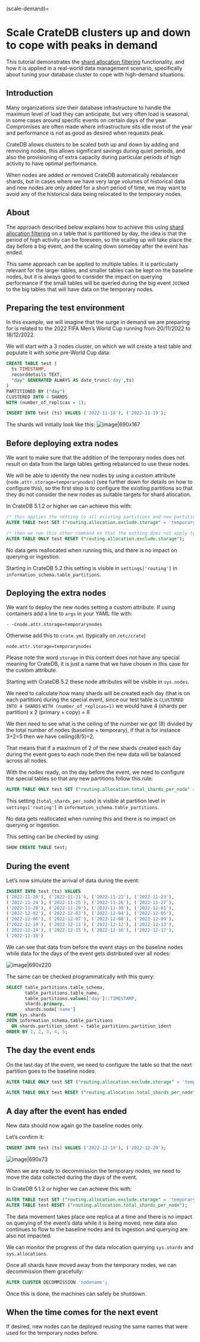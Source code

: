 (scale-demand)=

# Scale CrateDB clusters up and down to cope with peaks in demand

This tutorial demonstrates the [shard allocation filtering] functionality,
and how it is applied in a real-world data management scenario, specifically
about tuning your database cluster to cope with high-demand situations.


## Introduction

Many organizations size their database infrastructure to handle the maximum level of load they can anticipate, but very often load is seasonal, in some cases around specific events on certain days of the year. Compromises are often made where infrastructure sits idle most of the year and performance is not as good as desired when requests peak.

CrateDB allows clusters to be scaled both up and down by adding and removing nodes, this allows significant savings during quiet periods, and also the provisioning of extra capacity during particular periods of high activity to have optimal performance.

When nodes are added or removed CrateDB automatically rebalances shards, but in cases where we have very large volumes of historical data and new nodes are only added for a short period of time, we may want to avoid any of the historical data being relocated to the temporary nodes.

## About
The approach described below explains how to achieve this using [shard allocation filtering](https://crate.io/docs/crate/reference/en/5.1/general/ddl/shard-allocation.html) on a table that is partitioned by day, the idea is that the period of high activity can be foreseen, so the scaling up will take place the day before a big event, and the scaling down someday after the event has ended.

This same approach can be applied to multiple tables. It is particularly relevant for the larger tables, and smaller tables can be kept on the baseline nodes, but it is always good to consider the impact on querying performance if the small tables will be queried during the big event `JOIN`ed to the big tables that will have data on the temporary nodes.

## Preparing the test environment

In this example, we will imagine that the surge in demand we are preparing for is related to the 2022 FIFA Men’s World Cup running from 20/11/2022 to 18/12/2022.

We will start with a 3 nodes cluster, on which we will create a test table and populate it with some pre-World Cup data:

```sql
CREATE TABLE test (
  ts TIMESTAMP,
  recorddetails TEXT,
  "day" GENERATED ALWAYS AS date_trunc('day',ts)
)
PARTITIONED BY ("day")
CLUSTERED INTO 4 SHARDS
WITH (number_of_replicas = 1);

INSERT INTO test (ts) VALUES ('2022-11-18'), ('2022-11-19');
```

The shards will initially look like this:
![image|690x167](https://global.discourse-cdn.com/flex020/uploads/crate/original/1X/ac18a9cb507201d8e54771e320501f4aaac0eb16.png)

## Before deploying extra nodes

We want to make sure that the addition of the temporary nodes does not result on data from the large tables getting rebalanced to use these nodes.

We will be able to identify the new nodes by using a custom attribute (`node.attr.storage=temporarynodes`) (see further down for details on how to configure this), so the first step is to configure the existing partitions so that they do not consider the new nodes as suitable targets for shard allocation.

In CrateDB 5.1.2 or higher we can achieve this with:

```sql
/* this applies the setting to all existing partitions and new partitions */
ALTER TABLE test SET ("routing.allocation.exclude.storage" = 'temporarynodes');

/* then we run this other command so that the setting does not apply to new partitions */
ALTER TABLE ONLY test RESET ("routing.allocation.exclude.storage");
```

No data gets reallocated when running this, and there is no impact on querying or ingestion.

Starting in CrateDB 5.2 this setting is visible in `settings['routing']` in `information_schema.table_partitions`.

## Deploying the extra nodes

We want to deploy the new nodes setting a custom attribute.
If using containers add a line to `args` in your YAML file with:

```
- -Cnode.attr.storage=temporarynodes
```

Otherwise add this to `crate.yml` (typically on `/etc/crate`)

```
node.attr.storage=temporarynodes
```

Please note the word `storage` in this context does not have any special meaning for CrateDB, it is just a name that we have chosen in this case for the custom attribute.

Starting with CrateDB 5.2 these node attributes will be visible in `sys.nodes`.

We need to calculate how many shards will be created each day (that is on each partition) during the special event, since our test table is `CLUSTERED INTO 4 SHARDS` `WITH (number_of_replicas=1)` we would have 4 (shards per partition) x 2 (primary + copy) = 8

We then need to see what is the ceiling of the number we got (8) divided by the total number of nodes (baseline + temporary), if that is for instance 3+2=5 then we have ceiling(8/5)=2.

That means that if a maximum of 2 of the new shards created each day during the event goes to each node then the new data will be balanced across all nodes.

With the nodes ready, on the day before the event, we need to configure the special tables so that any new partitions follow this rule:

```sql
ALTER TABLE ONLY test SET ("routing.allocation.total_shards_per_node" = 2);
```

This setting (`total_shards_per_node`) is visible at partition level in `settings['routing']` in `information_schema.table_partitions`.

No data gets reallocated when running this and there is no impact on querying or ingestion.

This setting can be checked by using:

```sql
SHOW CREATE TABLE test;
```

## During the event

Let’s now simulate the arrival of data during the event:

```sql
INSERT INTO test (ts) VALUES 
('2022-11-20'), ('2022-11-21'), ('2022-11-22'), ('2022-11-23'),
('2022-11-24'), ('2022-11-25'), ('2022-11-26'), ('2022-11-27'),
('2022-11-28'), ('2022-11-29'), ('2022-11-30'), ('2022-12-01'),
('2022-12-02'), ('2022-12-03'), ('2022-12-04'), ('2022-12-05'),
('2022-12-06'), ('2022-12-07'), ('2022-12-08'), ('2022-12-09'),
('2022-12-10'), ('2022-12-11'), ('2022-12-12'), ('2022-12-13'),
('2022-12-14'), ('2022-12-15'), ('2022-12-16'), ('2022-12-17'),
('2022-12-18')
```

We can see that data from before the event stays on the baseline nodes while data for the days of the event gets distributed over all nodes:

![image|690x220](https://global.discourse-cdn.com/flex020/uploads/crate/original/1X/b1c1a1ac42ac3d0eb644529e57c4b9c49eae2e87.png)

The same can be checked programmatically with this query:

```sql
SELECT table_partitions.table_schema,
       table_partitions.table_name,
       table_partitions.values['day']::TIMESTAMP,
       shards.primary,
       shards.node['name']
FROM sys.shards
JOIN information_schema.table_partitions
  ON shards.partition_ident = table_partitions.partition_ident
ORDER BY 1, 2, 3, 4, 5;
```

## The day the event ends

On the last day of the event, we need to configure the table so that the next partition goes to the baseline nodes:

```sql
ALTER TABLE ONLY test SET ("routing.allocation.exclude.storage" = 'temporarynodes');

ALTER TABLE ONLY test RESET ("routing.allocation.total_shards_per_node");
```

## A day after the event has ended

New data should now again go the baseline nodes only.

Let’s confirm it:

```sql
INSERT INTO test (ts) VALUES ('2022-12-19'), ('2022-12-20');
```

![image|690x73](https://global.discourse-cdn.com/flex020/uploads/crate/original/1X/72b9f0bd28fb88402ea951f9f8a9a15c7c491ad2.png)

When we are ready to decommission the temporary nodes, we need to move the data collected during the days of the event.

In CrateDB 5.1.2 or higher we can achieve this with:

```sql
ALTER TABLE test SET ("routing.allocation.exclude.storage" = 'temporarynodes');
ALTER TABLE test RESET ("routing.allocation.total_shards_per_node");
```

The data movement takes place one replica at a time and there is no impact on querying of the event’s data while it is being moved, new data also continues to flow to the baseline nodes and its ingestion and querying are also not impacted.

We can monitor the progress of the data relocation querying `sys.shards` and `sys.allocations`.

Once all shards have moved away from the temporary nodes, we can decommission them gracefully:

```sql
ALTER CLUSTER DECOMMISSION 'nodename';
```

Once this is done, the machines can safely be shutdown.

## When the time comes for the next event

If desired, new nodes can be deployed reusing the same names that were used for the temporary nodes before.


[shard allocation filtering]: inv:crate-reference#ddl_shard_allocation
